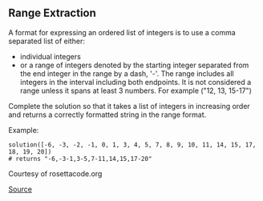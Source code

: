 ## Range Extraction

A format for expressing an ordered list of integers is to use a comma separated list of either:

*   individual integers
*   or a range of integers denoted by the starting integer separated from the end integer in the range by a dash, '-'. The range includes all integers in the interval including both endpoints. It is not considered a range unless it spans at least 3 numbers. For example ("12, 13, 15-17")

Complete the solution so that it takes a list of integers in increasing order and returns a correctly formatted string in the range format.

Example:

```text
solution([-6, -3, -2, -1, 0, 1, 3, 4, 5, 7, 8, 9, 10, 11, 14, 15, 17, 18, 19, 20])
# returns "-6,-3-1,3-5,7-11,14,15,17-20"
```

Courtesy of rosettacode.org

[Source](https://www.codewars.com/kata/51ba717bb08c1cd60f00002f/train/python)